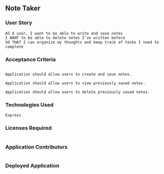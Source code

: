 ## Note Taker

### User Story
```
AS A user, I want to be able to write and save notes
I WANT to be able to delete notes I've written before
SO THAT I can organize my thoughts and keep track of tasks I need to complete

```

### Acceptance Criteria
```

Application should allow users to create and save notes.

Application should allow users to view previously saved notes.

Application should allow users to delete previously saved notes.
```

### Technologies Used
```
Express
```

### Licenses Required
```
```

### Application Contributors
```
```

### Deployed Application
```
```